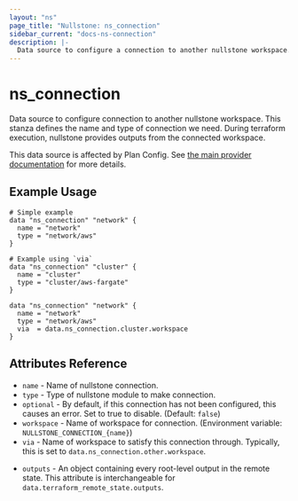 ```yaml
---
layout: "ns"
page_title: "Nullstone: ns_connection"
sidebar_current: "docs-ns-connection"
description: |-
  Data source to configure a connection to another nullstone workspace.
---
```


# ns_connection

Data source to configure connection to another nullstone workspace.
This stanza defines the name and type of connection we need.
During terraform execution, nullstone provides outputs from the connected workspace.

This data source is affected by Plan Config. See [the main provider documentation](../index.html) for more details.

## Example Usage

```hcl
# Simple example
data "ns_connection" "network" {
  name = "network"
  type = "network/aws"
}
```


```hcl
# Example using `via`
data "ns_connection" "cluster" {
  name = "cluster"
  type = "cluster/aws-fargate"
}

data "ns_connection" "network" {
  name = "network"
  type = "network/aws"
  via  = data.ns_connection.cluster.workspace
}
```

## Attributes Reference

* `name` - Name of nullstone connection.
* `type` - Type of nullstone module to make connection.
* `optional` - By default, if this connection has not been configured, this causes an error. Set to true to disable. (Default: `false`)
* `workspace` - Name of workspace for connection. (Environment variable: `NULLSTONE_CONNECTION_{name}`)
* `via` - Name of workspace to satisfy this connection through. Typically, this is set to `data.ns_connection.other.workspace`.
- `outputs` - An object containing every root-level output in the remote state. This attribute is interchangeable for `data.terraform_remote_state.outputs`.
